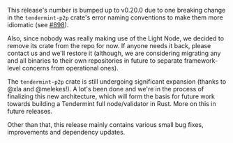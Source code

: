 This release's number is bumped up to v0.20.0 due to one breaking change in the
`tendermint-p2p` crate's error naming conventions to make them more idiomatic
(see [#898](https://github.com/informalsystems/tendermint-rs/pull/898)).

Also, since nobody was really making use of the Light Node, we decided to remove
its crate from the repo for now. If anyone needs it back, please contact us and
we'll restore it (although, we are considering migrating any and all binaries to
their own repositories in future to separate framework-level concerns from
operational ones).

The `tendermint-p2p` crate is still undergoing significant expansion (thanks to
@xla and @melekes!). A lot's been done and we're in the process of finalizing
this new architecture, which will form the basis for future work towards
building a Tendermint full node/validator in Rust. More on this in future
releases.

Other than that, this release mainly contains various small bug fixes,
improvements and dependency updates.
